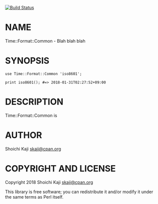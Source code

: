 [![Build Status](https://travis-ci.org/skaji/Time-Format-Common.svg?branch=master)](https://travis-ci.org/skaji/Time-Format-Common)

# NAME

Time::Format::Common - Blah blah blah

# SYNOPSIS

    use Time::Format::Common 'iso8601';

    print iso8601(); #=> 2018-01-31T02:27:52+09:00

# DESCRIPTION

Time::Format::Common is

# AUTHOR

Shoichi Kaji <skaji@cpan.org>

# COPYRIGHT AND LICENSE

Copyright 2018 Shoichi Kaji <skaji@cpan.org>

This library is free software; you can redistribute it and/or modify
it under the same terms as Perl itself.
